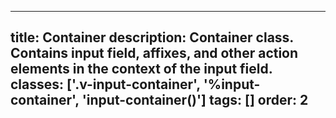 <!--
 *              © 2025 Visa
 *
 * Licensed under the Apache License, Version 2.0 (the "License");
 * you may not use this file except in compliance with the License.
 * You may obtain a copy of the License at
 *
 *         http://www.apache.org/licenses/LICENSE-2.0
 *
 * Unless required by applicable law or agreed to in writing, software
 * distributed under the License is distributed on an "AS IS" BASIS,
 * WITHOUT WARRANTIES OR CONDITIONS OF ANY KIND, either express or implied.
 * See the License for the specific language governing permissions and
 * limitations under the License.
 *
 -->
---
title: Container
description: Container class. Contains input field, affixes, and other action elements in the context of the input field. 
classes: ['.v-input-container', '%input-container', 'input-container()']
tags: []
order: 2
---

<div class="v-input-container v-surface v-flex-row">
</div>
